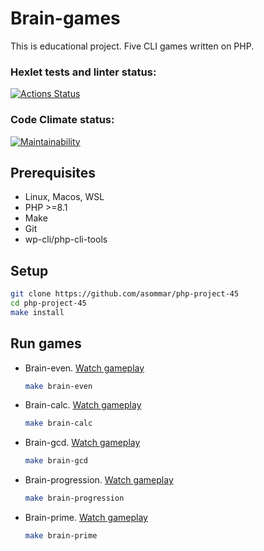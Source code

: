 # Brain-games

This is educational project. Five CLI games written on PHP.

### Hexlet tests and linter status: 
[![Actions Status](https://github.com/asommar/php-project-45/actions/workflows/hexlet-check.yml/badge.svg)](https://github.com/asommar/php-project-45/actions)
### Code Climate status: 
[![Maintainability](https://api.codeclimate.com/v1/badges/b2d98557eb9bf36bd4b5/maintainability)](https://codeclimate.com/github/asommar/php-project-45/maintainability)

## Prerequisites
* Linux, Macos, WSL
* PHP >=8.1
* Make
* Git
* wp-cli/php-cli-tools

## Setup
```bash
git clone https://github.com/asommar/php-project-45
cd php-project-45
make install
```
## Run games
* Brain-even. [Watch gameplay](https://asciinema.org/a/2Rlwm0Af3cnuFy7dwyke6e8uP)
  ```sh
  make brain-even
  ```
* Brain-calc. [Watch gameplay](https://asciinema.org/a/uVIa8vzvxI95fbPTXUG7iKEFN)
  ```sh
  make brain-calc
  ```
* Brain-gcd. [Watch gameplay](https://asciinema.org/a/DkcvqzXCJesOCAmBOMFNW6xmq)
  ```sh
  make brain-gcd
  ```
* Brain-progression. [Watch gameplay](https://asciinema.org/a/3knq0VWi4QQSA7wbbKgFAe0j2)
  ```sh
  make brain-progression
  ```
* Brain-prime. [Watch gameplay](https://asciinema.org/a/RuyyiJ7fZt0UvgFWYz1B05WOj)
  ```sh
  make brain-prime
  ```
